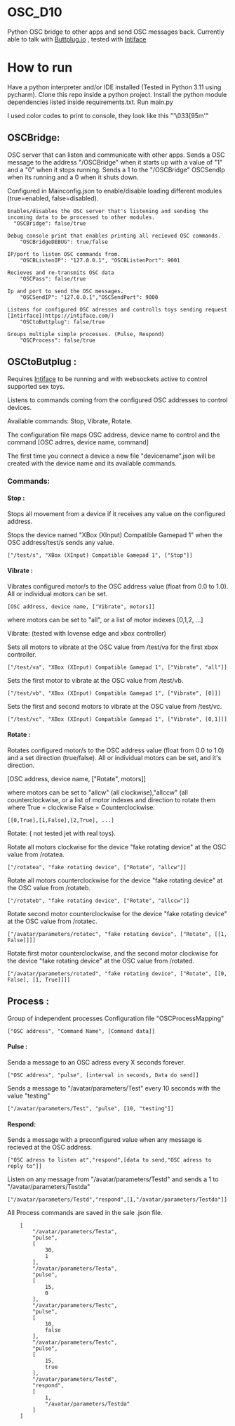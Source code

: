 # OSC_D10
Python OSC bridge to other apps and send OSC messages back.
Currently able to talk with [Buttplug.io](https://buttplug.io/) , tested with [Intiface](https://intiface.com/)

# How to run
Have a python interpreter and/or IDE installed (Tested in Python 3.11 using pycharm).
Clone this repo inside a python project.
Install the python module dependencies listed inside requirements.txt.
Run main.py

I used color codes to print to console, they look like this "'\033[95m'"

## OSCBridge:
OSC server that can listen and communicate with other apps.
Sends a OSC message to the address "/OSCBridge" when it starts up with a value of "1" and a "0" when it stops running.
Sends a 1 to the "/OSCBridge" OSCSendIp when its running and a 0 when it shuts down.

Configured in Mainconfig.json to enable/disable loading different modules (true=enabled, false=disabled).
        
    Enables/disables the OSC server that's listening and sending the incoming data to be processed to other modules.
      "OSCBridge": false/true
      
    Debug console print that enables printing all recieved OSC commands.
        "OSCBridgeDEBUG": true/false
       
    IP/port to listen OSC commands from.
        "OSCBListenIP": "127.0.0.1", "OSCBListenPort": 9001

    Recieves and re-transmits OSC data
        "OSCPass": false/true 

    Ip and port to send the OSC messages.
        "OSCSendIP": "127.0.0.1","OSCSendPort": 9000

    Listens for configured OSC adresses and controlls toys sending request [Intirface](https://intiface.com/)
        "OSCtoButtplug": false/true

    Groups multiple simple processes. (Pulse, Respond)
        "OSCProcess": false/true
    

## OSCtoButplug :
Requires [Intiface](https://intiface.com/) to be running and with websockets active to control supported sex toys.

Listens to commands coming from the configured OSC addresses to control devices.

Available commands: Stop, Vibrate, Rotate.

The configuration file maps OSC address, device name to control and the command [OSC adrres, device name, command]

The first time you connect a device a new file "devicename".json
will be created with the device name and its available commands.

### Commands:
#### Stop : 
Stops all movement from a device if it receives any value on the configured address.

  Stops the device named "XBox (XInput) Compatible Gamepad 1" when the OSC address/test/s sends any value.
  
    ["/test/s", "XBox (XInput) Compatible Gamepad 1", ["Stop"]]
#### Vibrate : 
Vibrates configured motor/s to the OSC address value (float from 0.0 to 1.0). All or individual motors can be set.

    [OSC address, device name, ["Vibrate", motors]] 

where motors can be set to "all", or a list of motor indexes [0,1,2, ...]

   Vibrate: (tested with lovense edge and xbox controller)
                      
Sets all motors to vibrate at the OSC value from /test/va for the first xbox controller.

    ["/test/va", "XBox (XInput) Compatible Gamepad 1", ["Vibrate", "all"]]
                          
Sets the first motor to vibrate at the OSC value from /test/vb.

    ["/test/vb", "XBox (XInput) Compatible Gamepad 1", ["Vibrate", [0]]]
                          
Sets the first and second motors to vibrate at the OSC value from /test/vc.

    ["/test/vc", "XBox (XInput) Compatible Gamepad 1", ["Vibrate", [0,1]]]

#### Rotate : 
Rotates configured motor/s to the OSC address value (float from 0.0 to 1.0) and a set direction (true/false). 
All or individual motors can be set, and it's direction. 

[OSC address, device name, ["Rotate", motors]] 

where motors can be set to "allcw" (all clockwise),"allccw" (all counterclockwise, 
or a list of motor indexes and direction to rotate them where True = clockwise False = Counterclockwise. 

    [[0,True],[1,False],[2,True], ...]

Rotate: ( not tested jet with real toys).

Rotate all motors clockwise for the device "fake rotating device" at the OSC value from /rotatea.

    ["/rotatea", "fake rotating device", ["Rotate", "allcw"]]
                          
Rotate all motors counterclockwise for the device "fake rotating device" at the OSC value from /rotateb.
                      
    ["/rotateb", "fake rotating device", ["Rotate", "allccw"]]
                          
Rotate second motor counterclockwise for the device "fake rotating device" at the OSC value from /rotatec.

    ["/avatar/parameters/rotatec", "fake rotating device", ["Rotate", [[1, False]]]]
                          
Rotate first motor counterclockwise, and the second motor clockwise for the device "fake rotating device" at the OSC value from /rotated.

    ["/avatar/parameters/rotated", "fake rotating device", ["Rotate", [[0, False], [1, True]]]]


## Process :
Group of independent processes
Configuration file "OSCProcessMapping"

    ["OSC address", "Command Name", [Command data]]

#### Pulse :
Senda a message to an OSC adress every X seconds forever.

    ["OSC address", "pulse", [interval in seconds, Data do send]]

Sends a message to "/avatar/parameters/Test" every 10 seconds with the value "testing"

    ["/avatar/parameters/Test", "pulse", [10, "testing"]]

#### Respond:
Sends a message with a preconfigured value when any message is recieved at the OSC address.
 
    ["OSC adress to listen at","respond",[data to send,"OSC adress to reply to"]]

Listen on any message from "/avatar/parameters/Testd" and sends a 1 to "/avatar/parameters/Testda"

    ["/avatar/parameters/Testd","respond",[1,"/avatar/parameters/Testda"]]

All Process commands are saved in the sale .json file.

        [
            "/avatar/parameters/Testa",
            "pulse",
            [
                30,
                1
            ],
            "/avatar/parameters/Testa",
            "pulse",
            [
                15,
                0
            ],
            "/avatar/parameters/Testc",
            "pulse",
            [
                10,
                false
            ],
            "/avatar/parameters/Testc",
            "pulse",
            [
                15,
                true
            ],
            "/avatar/parameters/Testd",
            "respond",
            [
                1,
                "/avatar/parameters/Testda"
            ]
        ]